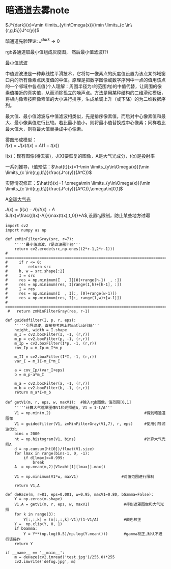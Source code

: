 # 暗通道去雾note
$J^{dark}(x)=\min \limits_{y\in\Omega(x)}(\min \limits_{c \in\{r,g,b\}}J^c(y))$

暗通道先验理论: $J^{dark} \rightarrow 0$

rgb各通道取最小值组成灰度图，
然后最小值滤波(?)

[最小值滤波](https://blog.csdn.net/imwtj123/article/details/79828998)

中值滤波法是一种非线性平滑技术，它将每一像素点的灰度值设置为该点某邻域窗口内的所有像素点灰度值的中值。原理是把数字图像或数字序列中一点的值用该点的一个邻域中各点值(个人理解：周围半径为r的范围内)的中值代替，让周围的像素值接近的真实值，从而消除孤立的噪声点。方法是用某种结构的二维滑动模板，将板内像素按照像素值的大小进行排序，生成单调上升（或下降）的为二维数据序列。

最大值、最小值滤波与中值滤波相类似，先是排序像素值，而后对中心像素值和最大、最小像素值进行比较。若比最小值小，则将最小值替换成中心像素；同样若比最大值大，则将最大值替换成中心像素。

雾图形成模型：\
$I(x)=J(x)t(x)+A(1-t(x))$

I(x)：现有图像(待去雾)，J(X)要恢复的图像，A是大气光成分，t(x)是投射率

一系列推导，t值预估：$\hat{t}(x)=1-\min \limits_{y\in\Omega(x)}(\min \limits_{c \in\{r,g,b\}}\frac{J^c(y)}{A^C})$

实际情况修正：$\hat{t}(x)=1-\omega\min \limits_{y\in\Omega(x)}(\min \limits_{c \in\{r,g,b\}}\frac{J^c(y)}{A^C}),\omega\in[0,1]$

A[全球大气光](https://blog.csdn.net/yinhou1771/article/details/81070803)

$J(x)=(I(x)-A)/t(x)+A$\
$J(x)=\frac{(I(x)-A)}{max(t(x),t_0)}+A$,设置$t_0$限制，防止某些地方过曝
```
import cv2  
import numpy as np  
   
def zmMinFilterGray(src, r=7):  
    '''''最小值滤波，r是滤波器半径'''  
    return cv2.erode(src,np.ones((2*r-1,2*r-1)))
# =============================================================================
#     if r <= 0:  
#         return src  
#     h, w = src.shape[:2]  
#     I = src  
#     res = np.minimum(I  , I[[0]+range(h-1)  , :])  
#     res = np.minimum(res, I[range(1,h)+[h-1], :])  
#     I = res  
#     res = np.minimum(I  , I[:, [0]+range(w-1)])  
#     res = np.minimum(res, I[:, range(1,w)+[w-1]])  
# =============================================================================
 #   return zmMinFilterGray(res, r-1)  
   
def guidedfilter(I, p, r, eps):  
    '''''引导滤波，直接参考网上的matlab代码'''  
    height, width = I.shape  
    m_I = cv2.boxFilter(I, -1, (r,r))  
    m_p = cv2.boxFilter(p, -1, (r,r))  
    m_Ip = cv2.boxFilter(I*p, -1, (r,r))  
    cov_Ip = m_Ip-m_I*m_p  
   
    m_II = cv2.boxFilter(I*I, -1, (r,r))  
    var_I = m_II-m_I*m_I  
   
    a = cov_Ip/(var_I+eps)  
    b = m_p-a*m_I  
   
    m_a = cv2.boxFilter(a, -1, (r,r))  
    m_b = cv2.boxFilter(b, -1, (r,r))  
    return m_a*I+m_b  
   
def getV1(m, r, eps, w, maxV1):  #输入rgb图像，值范围[0,1]  
    '''''计算大气遮罩图像V1和光照值A, V1 = 1-t/A'''  
    V1 = np.min(m,2)                                         #得到暗通道图像  
    V1 = guidedfilter(V1, zmMinFilterGray(V1,7), r, eps)     #使用引导滤波优化  
    bins = 2000  
    ht = np.histogram(V1, bins)                              #计算大气光照A  
    d = np.cumsum(ht[0])/float(V1.size)  
    for lmax in range(bins-1, 0, -1):  
        if d[lmax]<=0.999:  
            break  
    A  = np.mean(m,2)[V1>=ht[1][lmax]].max()  
           
    V1 = np.minimum(V1*w, maxV1)                   #对值范围进行限制  
       
    return V1,A  
   
def deHaze(m, r=81, eps=0.001, w=0.95, maxV1=0.80, bGamma=False):  
    Y = np.zeros(m.shape)  
    V1,A = getV1(m, r, eps, w, maxV1)               #得到遮罩图像和大气光照  
    for k in range(3):  
        Y[:,:,k] = (m[:,:,k]-V1)/(1-V1/A)           #颜色校正  
    Y =  np.clip(Y, 0, 1)  
    if bGamma:  
        Y = Y**(np.log(0.5)/np.log(Y.mean()))       #gamma校正,默认不进行该操作  
    return Y  
   
if __name__ == '__main__':  
    m = deHaze(cv2.imread('test.jpg')/255.0)*255  
    cv2.imwrite('defog.jpg', m) 
```